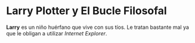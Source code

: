 # Larry Plotter y El Bucle Filosofal

**Larry** es un niño huérfano que vive con sus tíos. Le tratan bastante mal ya que le obligan a utilizar *Internet Explorer*.

